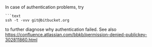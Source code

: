 In case of authentication problems, try
```
```text
ssh -t -vvv git@bitbucket.org
```

to further diagnose why authentication failed.  See also <https://confluence.atlassian.com/bbkb/permission-denied-publickey-302811860.html>
